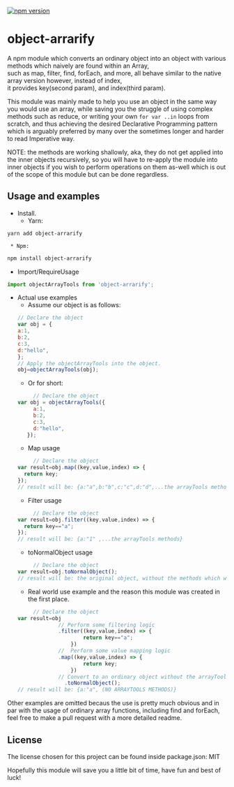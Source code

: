 [![npm version](https://badge.fury.io/js/object-arrarify.svg)](https://www.npmjs.com/package/object-arrarify)
# object-arrarify

A npm module which converts an ordinary object into an object with various methods which naively are found within an Array,    
such as map, filter, find, forEach, and more, all behave similar to the native array version however, instead of index,    
it provides key(second param), and index(third param).

This module was mainly made to help you use an object in the same way you would use an array,
while saving you the struggle of using complex methods such as reduce, or writing your own ```for var ..in``` loops from scratch,
and thus achieving the desired Declarative Programming pattern which is arguably preferred by many over the sometimes longer and harder to read Imperative way.  
   
NOTE:
the methods are working shallowly, aka, they do not get applied into the inner objects recursively,
so you will have to re-apply the module into inner objects if you wish to perform operations on them as-well which is out of the scope of this module but can be done regardless.

## Usage and examples

* Install.   
     * Yarn:
```bash
yarn add object-arrarify
```
     * Npm:
```bash
npm install object-arrarify
```

*   Import/RequireUsage
```js
import objectArrayTools from 'object-arrarify';
```

* Actual use examples
    * Assume our object is as follows:
    ```js
    // Declare the object
    var obj = {
    a:1,
    b:2,
    c:3,
    d:"hello",
  };
    // Apply the objectArrayTools into the object.
    obj=objectArrayTools(obj);  
    ```   
    * Or for short:
    ```js
         // Declare the object
    var obj = objectArrayTools({
         a:1,
         b:2,
         c:3,
         d:"hello",
       });
    ```   
    * Map usage
    ```js
         // Declare the object
    var result=obj.map((key,value,index) => {
      return key;
  });
    // result will be: {a:"a",b:"b",c:"c",d:"d",...the arrayTools methods}
    ```   
    * Filter usage
    ```js
         // Declare the object
    var result=obj.filter((key,value,index) => {
      return key=="a";
  });
    // result will be: {a:"1" ,...the arrayTools methods}
    ```  
    * toNormalObject usage
    ```js
         // Declare the object
    var result=obj.toNormalObject();
    // result will be: the original object, without the methods which were applied by the objectArrayTools.
    ```      
     * Real world use example and the reason this module was created in the first place.
     ```js
          // Declare the object
     var result=obj
                  // Perform some filtering logic
                  .filter((key,value,index) => {
                          return key=="a";
                      })
                  //  Perform some value mapping logic 
                  .map((key,value,index) => {
                          return key;
                      })
                  // Convert to an ordinary object without the arrayTools methods which might conflict with other object related tools/code.  
                    .toNormalObject();
     // result will be: {a:"a", (NO ARRAYTOOLS METHODS)}
     ```      
   
Other examples are omitted becaus the use is pretty much obvious and in par with the usage of ordinary array functions, including find and forEach, feel free to make a pull request with a more detailed readme.

## License
The license chosen for this project can be found inside package.json: MIT

Hopefully this module will save you a little bit of time, have fun and best of luck!